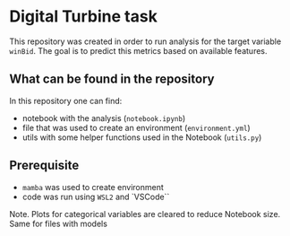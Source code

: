 # Digital Turbine task
This repository was created in order to run analysis for the target variable `winBid`. The goal is to predict this metrics based on available features.  

## What can be found in the repository
In this repository one can find:
- notebook with the analysis (`notebook.ipynb`)
- file that was used to create an environment (`environment.yml`)
- utils with some helper functions used in the Notebook (`utils.py`)


## Prerequisite
- `mamba` was used to create environment
- code was run using `WSL2` and `VSCode``


Note. Plots for categorical variables are cleared to reduce Notebook size. Same for files with models